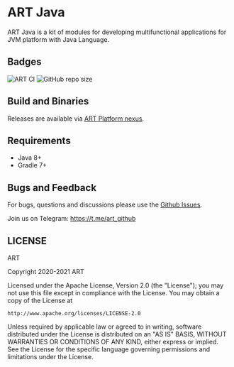# ART Java
ART Java is a kit of modules for developing multifunctional applications for JVM platform with Java Language.


## Badges
![ART CI](https://github.com/art-community/art-java/workflows/ART%20CI/badge.svg)
![GitHub repo size](https://img.shields.io/github/repo-size/art-community/art)

## Build and Binaries
Releases are available via [ART Platform nexus](https://nexus.art-platform.io/repository/art-maven-stable/).

## Requirements
- Java 8+
- Gradle 7+

## Bugs and Feedback
For bugs, questions and discussions please use the [Github Issues](https://github.com/art-community/art/issues).

Join us on Telegram: https://t.me/art_github

## LICENSE
ART

Copyright 2020-2021 ART

Licensed under the Apache License, Version 2.0 (the "License");
you may not use this file except in compliance with the License.
You may obtain a copy of the License at

    http://www.apache.org/licenses/LICENSE-2.0

Unless required by applicable law or agreed to in writing, software
distributed under the License is distributed on an "AS IS" BASIS,
WITHOUT WARRANTIES OR CONDITIONS OF ANY KIND, either express or implied.
See the License for the specific language governing permissions and
limitations under the License.
